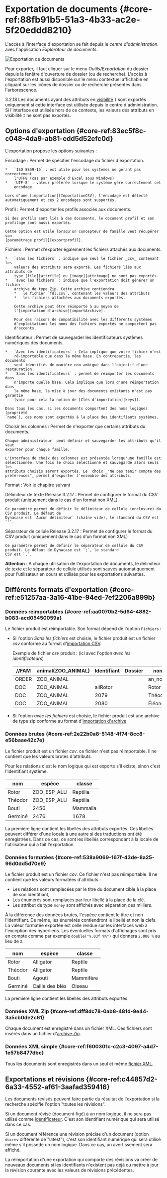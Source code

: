# Exportation de documents {#core-ref:88fb91b5-51a3-4b33-ac2e-5f20eddd8210}
 
L'accès à l'interface d'exportation se fait depuis le _centre d'administration_.
avec l'application _Explorateur de documents_.

![ Exportation de documents ](ihmexportation.png)

Pour exporter, il faut cliquer sur le menu _Outils/Exportation_ du dossier
depuis la fenêtre d'ouverture de dossier (ou de recherche). L'accès à
l'exportation est aussi disponible sur le menu contextuel affichable en cliquant
sur les icônes de dossier ou de recherche présentes dans l'arborescence.

<span class="flag from release inline">3.2.18</span> Les documents ayant des
attributs en [visibilité][visibility] `I` sont exportés uniquement si cette
interface est utilisée depuis le centre d'administration. Si l'interface est
utilisée hors de ce contexte, les valeurs des attributs en visibilité `I` ne
sont pas exportés.

## Options d'exportation {#core-ref:83ec5f8c-c048-4da9-ab81-edd5d52efc0d}

L'exportation propose les options suivantes :

Encodage 
:   Permet de spécifier l'encodage du fichier d'exportation.
    
    *   `ISO 8859-15` : est utile pour les systèmes ne gérant pas correctement
        l'UTF8 (cas par exemple d'Excel sous Windows)
    *   `UTF-8` : valeur préférée lorsque le système gère correctement cet
        encodage.
    
    Lors d'une [importation][ImportationCSV], l'encodage est détecté
    automatiquement et ces 2 encodages sont supportés.

Profil
:   Permet d'exporter les profils associés aux documents.
    
    Si des profils sont liés à des documents, le document profil et son
    profilage sont aussi exportés.
    
    Cette option est utile lorsqu'un concepteur de famille veut récupérer son
    [paramétrage profil][exportprofil].

Fichiers
:   Permet d'exporter également les fichiers attachés aux documents.
    
    *   `sans les fichiers` : indique que seul le fichier _csv_ contenant les
        valeurs des attributs sera exporté. Les fichiers liés aux attributs de
        type [file][attrfile] ou [image][attrimage] ne sont pas exportés.
    *   `avec les fichiers` : indique que l'exportation doit générer un fichier
        archive de type Zip. Cette archive contiendra
        *   le fichier `fdl.csv`, contenant les valeurs des attributs
        *   les fichiers attachées aux documents exportés.
        
        Cette archive peut être réimporté à au moyen de
        l'[importation d'archive][importArchive].
        
        Pour des raisons de compatibilité avec les différents systèmes
        d'exploitations les noms des fichiers exportés ne comportent pas
        d'accents.

Identificateur
:   Permet de sauvegarder les identificateurs systèmes numériques des documents.
    
    *   `Avec les identificateurs` : Cela implique que votre fichier n'est
        ré-importable que dans la même base. En contrepartie, les documents
        sont identifiés de manière non ambiguë dans l'objectif d'une restauration.
    *   `Sans les identificateurs` : permet de réimporter les documents dans
        n'importe quelle base. Cela implique que lors d'une réimportation dans
        la même base, la mise à jour des documents existants n'est pas garantie
        (voir pour cela la notion de [Clés d'importation][keys]).
    
    Dans tous les cas, si les documents comportent des noms logiques (propriété
    `name`), ces noms sont exportés à la place des identifiants systèmes.

Choisir les colonnes
:   Permet de n'exporter que certains attributs du documents.
    
    Chaque administrateur  peut définir et sauvegarder les attributs qu'il veut
    exporter pour chaque famille.
    
    L'interface de choix des colonnes est présentée lorsqu'une famille est
    sélectionnée. Une fois le choix sélectionné et sauvegardé alors seuls les
    attributs choisis seront exportés. Le  choix _"Ne pas tenir compte des
    préférences"_ permet d'exporter l'ensemble des attributs.

Format
:   Voir le [chapitre suivant][format]

Délimiteur de texte  <span class="flag from release">Release 3.2.17</span>
:   Permet de configurer le format du CSV produit (uniquement dans le cas d'un format non XML)
    
    Ce paramètre permet de définir le délimiteur de cellule (enclosure) du CSV produit. Le défaut de 
    Dynacase est `Aucun délimiteur` (chaîne vide), le standard du CSV est `"`.

Séparateur de cellule  <span class="flag from release">Release 3.2.17</span>
:   Permet de configurer le format du CSV produit (uniquement dans le cas d'un format non XML)
    
    Ce paramètre permet de définir le séparateur de cellule du CSV produit. Le défaut de Dynacase est `;`, le standard
    CSV est `,`.

**Attention** : A chaque utilisation de l'exportation de documents, le délimiteur de texte et le séparateur de cellule
utilisés sont sauvés automatiquement pour l'utilisateur en cours et utilisés pour les exportations suivantes.

## Différents formats d'exportation {#core-ref:e51257aa-3a16-41be-94ed-7ef2206a899b}
  
### Données réimportables {#core-ref:aa0070b2-5d64-4882-b083-acd05450059a}

Le fichier produit est réimportable. Son format dépend de l'option `Fichiers` :

*   Si l'option _Sans les fichiers_ est choisie, le fichier produit est un
    fichier _csv_ conforme au format d'[importation CSV][ImportationCSV].
    
    Exemple de fichier _csv_ produit : (ici avec l'option _avec les identificateurs_)
    
    | //FAM | animal(ZOO_ANIMAL) | Identifiant | Dossier |   nom    |    espèce    |   classe  |
    | ----- | ------------------ | ----------- | ------- | -------- | ------------ | --------- |
    | ORDER | ZOO_ANIMAL         |             |         | an_nom   | an_espece    | an_classe |
    | DOC   | ZOO_ANIMAL         | aliRotor    |         | Rotor    | ZOO_ESP_ALLI | Reptilia  |
    | DOC   | ZOO_ANIMAL         | 2079        |         | Théodor  | ZOO_ESP_ALLI | Reptilia  |
    | DOC   | ZOO_ANIMAL         | 2080        |         | Éléonore | ZOO_ESP_ALLI | Reptilia  |

*   Si l'option _avec les fichiers_ est choisie, le fichier produit est une
    archive de type zip conforme au format
    d'[importation d'archive][importArchive]

### Données brutes {#core-ref:2e22b0a8-5148-4f74-8cc8-e56baae42c7e}

Le fichier produit est un fichier _csv_. ce fichier n'est pas réimportable.
Il ne contient que les valeurs brutes d'attributs.

Pour les relations c'est le nom logique qui est exporté s'il existe, sinon c'est
l'identifiant système.

|   nom   |    espèce    |  classe  |
| ------- | ------------ | -------- |
| Rotor   | ZOO_ESP_ALLI | Reptilia |
| Théodor | ZOO_ESP_ALLI | Reptilia |
| Bouti   | 2456         | Mammalia |
| Germiné | 2476         | 1678     |

La première ligne contient les libellés des attributs exportés. Ces libellés
peuvent différer d'une locale à une autre si des traductions ont été
enregistrées. Dans ce cas, ce sont les libellés correspondant à la locale de
l'utilisateur qui a fait l'exportation.

### Données formatées {#core-ref:538a9069-167f-43de-8a25-96d0dd5d70e9}

 Le fichier produit est un fichier _csv_. Ce fichier n'est pas réimportable.
Il ne contient que les valeurs formatées d'attributs :

*   Les relations sont remplacées par le titre du document cible à la place de
    son identifiant,
*   Les énumérés sont remplacés par leur libellé à la place de la clé.
*   Les attribut de type `money` sont affichés avec séparation des milliers.

À la différence des données brutes, l'espèce contient le titre et non
l'identifiant. De même, les énumérés contiendront le libellé et non la clefs. La
valeur formatée exportée est celle rendue sur les interfaces web à l'exception
des hyperliens. Les éventuelles formats d'affichages sont pris en compte comme par
exemple `double("%.03f %%")` qui donnera `2.000 %` au lieu de `2`.

|   nom   |      espèce     |   classe  |
| ------- | --------------- | --------- |
| Rotor   | Alligator       | Reptile   |
| Théodor | Alligator       | Reptile   |
| Bouti   | Agouti          | Mammifère |
| Germiné | Caille des blés | Oiseau    |

La première ligne contient les libellés des attributs exportés.

### Données XML Zip {#core-ref:dff8dc78-0ab8-481d-9e44-3a5cb0de2c61}

Chaque document est enregistré dans un fichier XML. Ces fichiers sont insérés
dans un fichier d'[archive Zip][exportxmlzip].

### Données XML simple {#core-ref:f600301c-c2c3-4097-a4d7-1e57b8477dbc}

Tous les documents sont enregistrés dans un seul et même [fichier
XML][exportxml].

## Exportations et révisions {#core-ref:c44857d2-6a33-4552-af61-3aafad359416}

Les documents révisés peuvent faire partie du résultat de l'exportation si la
recherche spécifie l'option "toutes les révisions".

Si un document révisé (document figé) à un nom logique, il ne sera pas utilisé
comme [identificateur][importcsvid].  C'est son identifiant numérique qui sera
utilisé dans ce cas.

Si un document référence une révision précise d'un document (option `docrev`
différente de "latest"), c'est son identifiant numérique qui sera utilisé même
s'il possède un nom logique. Dans ce cas, un avertissement sera affiché.

<span class="flag nota-bene inline"/>La réimportation d'une exportation qui
comporte des révisions va créer de nouveaux documents si les identifiants
n'existent pas déjà ou mettre à jour la révision courante avec les valeurs de
révisions précédentes.


<!-- links -->
[ImportationCSV]: #core-ref:2fb3284a-2424-44b2-93ae-41dc3969e093
[importArchive]: #core-ref:021b7db1-7baf-48c4-8eb9-4a388355dd86
[attrfile]:  #core-ref:0e904376-317c-426e-bc6d-e56fd52bad89
[attrimage]: #core-ref:4fca7712-59e0-4186-bfd0-6214104a0f60
[exportxmlzip]: #core-ref:1b0958b2-0788-45bf-974a-a7853a6030e2 "détail format exportation archive XML"
[exportxml]: #core-ref:9cebde3e-d40c-421c-85f6-e3e8282d547f "détail format exportation XML"
[exportprofil]: #core-ref:602c6331-7cdb-4b24-8a56-ffd11e00502f
[keys]: #core-ref:7eefc8e7-16a6-4188-99d5-c2c9d817a1fe
[format]: #core-ref:e51257aa-3a16-41be-94ed-7ef2206a899b
[visibility]:   #core-ref:3e67d45e-1fed-446d-82b5-ba941addc7e8
[importcsvid]:  #core-ref:3acb8fbe-6e5a-4933-95fa-2cea0eae2fc5
[docrev]:       #core-ref:9bcfd205-fb07-4a71-be06-ba07d4a9cc7c